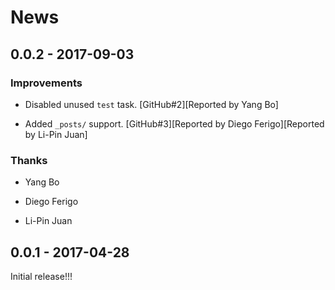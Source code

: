 # News

## 0.0.2 - 2017-09-03

### Improvements

  * Disabled unused `test` task. [GitHub#2][Reported by Yang Bo]

  * Added `_posts/` support.
    [GitHub#3][Reported by Diego Ferigo][Reported by Li-Pin Juan]

### Thanks

  * Yang Bo

  * Diego Ferigo

  * Li-Pin Juan

## 0.0.1 - 2017-04-28

Initial release!!!
